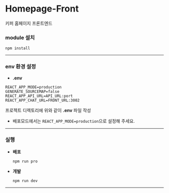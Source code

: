 # Homepage-Front

키퍼 홈페이지 프론트엔드

### module 설치

```
npm install
```

---

### env 환경 설정

- **.env**

```
REACT_APP_MODE=production
GENERATE_SOURCEMAP=false
REACT_APP_API_URL=API_URL:port
REACT_APP_CHAT_URL=FRONT_URL:3002
```

프로젝트 디렉토리에 위와 같이 **.env** 파일 작성

- 배포모드에서는 `REACT_APP_MODE=production`으로 설정해 주세요.

---

### 실행

- **배포**

  ```shell
  npm run pro
  ```

- **개발**

  ```shell
  npm run dev
  ```

---
